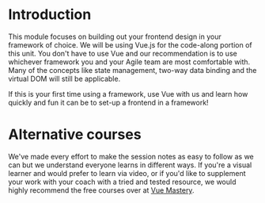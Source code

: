 # Introduction

This module focuses on building out your frontend design in your framework of choice. We will be using Vue.js for the code-along portion of this unit. You don't have to use Vue and our recommendation is to use whichever framework you and your Agile team are most comfortable with. Many of the concepts like state management, two-way data binding and the virtual DOM will still be applicable.

If this is your first time using a framework, use Vue with us and learn how quickly and fun it can be to set-up a frontend in a framework!

# Alternative courses

We've made every effort to make the session notes as easy to follow as we can but we understand everyone learns in different ways. If you're a visual learner and would prefer to learn via video, or if you'd like to supplement your work with your coach with a tried and tested resource, we would highly recommend the free courses over at [Vue Mastery](https://www.vuemastery.com/courses).
